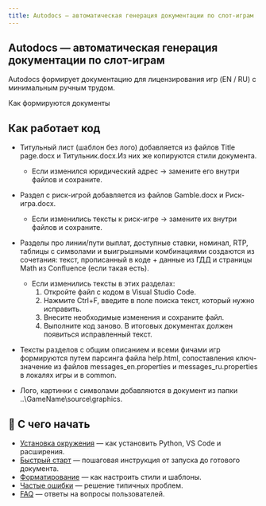 ```yaml
---
title: Autodocs — автоматическая генерация документации по слот-играм
---
```


## Autodocs — автоматическая генерация документации по слот-играм

Autodocs формирует документацию для лицензирования игр (EN / RU) с минимальным ручным трудом.  

Как формируются документы

## Как работает код 

- Титульный лист (шаблон без лого) добавляется из файлов Title page.docx и Титульник.docx.Из них же копируются стили документа.

  - Если изменился юридический адрес → замените его внутри файлов и сохраните.

- Раздел с риск-игрой добавляется из файлов Gamble.docx и Риск-игра.docx.

  - Если изменились тексты к риск-игре → замените их внутри файлов и сохраните.

- Разделы про линии/пути выплат, доступные ставки, номинал, RTP, таблицы с символами и выигрышными комбинациями создаются из сочетания: текст, прописанный в коде + данные из ГДД и страницы Math из Confluence (если такая есть).

  - Если изменились тексты в этих разделах:
    1. Откройте файл с кодом в Visual Studio Code.
    2. Нажмите Ctrl+F, введите в поле поиска текст, который нужно исправить.
    3. Внесите необходимые изменения и сохраните файл.
    4. Выполните код заново. В итоговых документах должен появиться исправленный текст.

- Тексты разделов с общим описанием и всеми фичами игр формируются путем парсинга файла help.html, сопоставления ключ-значение из файлов messages_en.properties и messages_ru.properties в локалях игры и в common.

- Лого, картинки с символами добавляются в документ из папки ..\GameName\source\graphics.

## 📖 С чего начать

- [Установка окружения](installation.md) — как установить Python, VS Code и расширения.  
- [Быстрый старт](usage.md) — пошаговая инструкция от запуска до готового документа.  
- [Форматирование](formatting.md) — как настроить стили и шаблоны.  
- [Частые ошибки](errors.md) — решение типичных проблем.  
- [FAQ](faq.md) — ответы на вопросы пользователей.  
